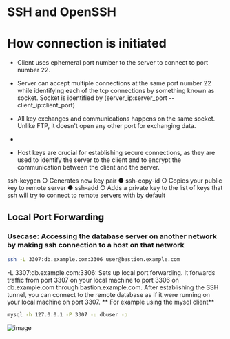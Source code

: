 # SSH and OpenSSH


# How connection is initiated

- Client uses ephemeral port number to the server to connect to port number 22.
- Server can accept multiple connections at the same port number 22 while identifying each of the tcp connections by something known as socket. Socket is identified by (server_ip:server_port -- client_ip:client_port)
- All key exchanges and communications happens on the same socket. Unlike FTP, it doesn't open any other port for exchanging data.
- 

-  Host keys are crucial for establishing secure connections, as they are used to identify the server to the client and to encrypt the communication between the client and the server.

ssh-keygen
  ○ Generates new key pair
● ssh-copy-id
  ○ Copies your public key to remote server
● ssh-add
  ○ Adds a private key to the list of keys that
ssh will try to connect to remote servers
with by default


## Local Port Forwarding

### Usecase: Accessing the database server on another network by making ssh connection to a host on that network
```bash
ssh -L 3307:db.example.com:3306 user@bastion.example.com
```
-L 3307:db.example.com:3306: Sets up local port forwarding. It forwards traffic from port 3307 on your local machine to port 3306 on db.example.com through bastion.example.com.
After establishing the SSH tunnel, you can connect to the remote database as if it were running on your local machine on port 3307.
** For example using the mysql client**
```bash
mysql -h 127.0.0.1 -P 3307 -u dbuser -p
```
![image](https://github.com/ShudarsanRegmi/myDigiNotes/assets/65646203/9e86fbdc-2df4-468a-b820-97a6821d420c)


